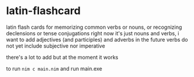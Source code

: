 # latin-flashcard

latin flash cards for memorizing common verbs or nouns, or recognizing declensions or tense conjugations
right now it's just nouns and verbs, i want to add adjectives (and participles) and adverbs in the future
verbs do not yet include subjective nor imperative

there's a lot to add but at the moment it works

to run `nim c main.nim` and run main.exe
